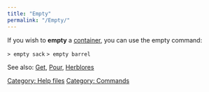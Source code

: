 ```yaml
---
title: "Empty"
permalink: "/Empty/"
---
```


If you wish to **empty** a [container](container "wikilink"), you can
use the empty command:

`> empty sack`
`> empty barrel`

See also: [Get](Get "wikilink"), [Pour](Pour "wikilink"),
[Herblores](Herblores "wikilink")

[Category: Help files](Category:_Help_files "wikilink") [Category:
Commands](Category:_Commands "wikilink")
